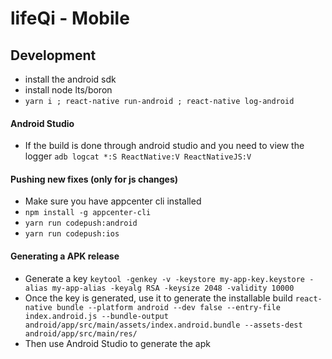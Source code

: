 
# lifeQi - Mobile

## Development

* install the android sdk
* install node lts/boron
* `yarn i ; react-native run-android ; react-native log-android`

#### Android Studio
* If the build is done through android studio and you need to view the logger
`adb logcat *:S ReactNative:V ReactNativeJS:V `

#### Pushing new fixes (only for js changes)

* Make sure you have appcenter cli installed
* `npm install -g appcenter-cli`
* `yarn run codepush:android`
* `yarn run codepush:ios`

#### Generating a APK release

* Generate a key
`keytool -genkey -v -keystore my-app-key.keystore -alias my-app-alias -keyalg RSA -keysize 2048 -validity 10000`
* Once the key is generated, use it to generate the installable build
`react-native bundle --platform android --dev false --entry-file index.android.js --bundle-output android/app/src/main/assets/index.android.bundle --assets-dest android/app/src/main/res/`
* Then use Android Studio to generate the apk
